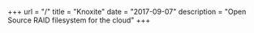 +++
url = "/"
title = "Knoxite"
date = "2017-09-07"
description = "Open Source RAID filesystem for the cloud"
+++